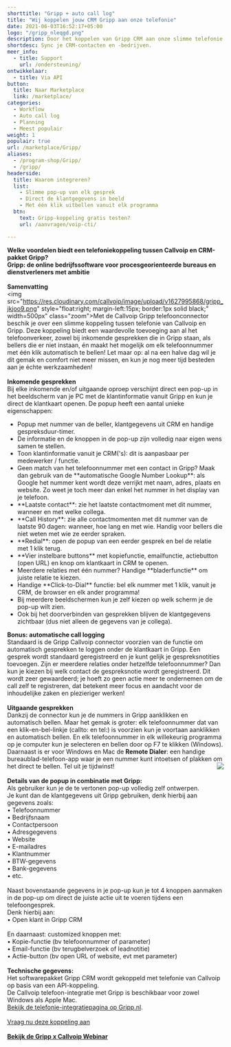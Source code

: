 ```yaml
---
shorttitle: "Gripp + auto call log"
title: "Wij koppelen jouw CRM Gripp aan onze telefonie"
date: 2021-06-03T16:52:17+05:00
logo: "/gripp_nleqgd.png"
description: Door het koppelen van Gripp CRM aan onze slimme telefonie werk je een stuk efficienter.
shortdesc: Sync je CRM-contacten en -bedrijven.
meer_info:
  - title: Support
    url: /ondersteuning/
ontwikkelaar:
  - title: Via API
button:
  title: Naar Marketplace
  link: /marketplace/
categories:
  - Workflow
  - Auto call log
  - Planning
  - Meest populair
weight: 1
populair: true
url: /marketplace/Gripp/
aliases:
  - /program-shop/Gripp/
  - /gripp/
headerside:
  title: Waarom integreren?
  list:
    - Slimme pop-up van elk gesprek
    - Direct de klantgegevens in beeld
    - Met één klik uitbellen vanuit elk programma
  btn:
    text: Gripp-koppeling gratis testen? 
    url: /aanvragen/voip-cti/

---
```


**Welke voordelen biedt een telefoniekoppeling tussen Callvoip en CRM-pakket Gripp?<br>
Gripp: de online bedrijfssoftware voor procesgeorienteerde bureaus en dienstverleners met ambitie**<br>
<br>
**Samenvatting**<br>
<img src="https://res.cloudinary.com/callvoip/image/upload/v1627995868/gripp_jkjoo9.png" style="float:right; margin-left:15px; border:1px solid black;" width=500px" class="zoom">Met de Callvoip Gripp telefoonconnector beschik je over een slimme koppeling tussen telefonie van Callvoip en Gripp. Deze koppeling biedt een waardevolle toevoeging aan al het telefoonverkeer, zowel bij inkomende gesprekken die in Gripp staan, als bellers die er niet instaan, én maakt het mogelijk om elk telefoonnummer met één klik automatisch te bellen! Let maar op: al na een halve dag wil je dit gemak en comfort niet meer missen, en kun je nog meer tijd besteden aan je échte werkzaamheden!<br>
<br>
**Inkomende gesprekken**<br>
Bij elke inkomende en/of uitgaande oproep verschijnt direct een pop-up in het beeldscherm van je PC met de klantinformatie vanuit Gripp en kun je direct de klantkaart openen. De popup heeft een aantal unieke eigenschappen: <br>
<div class="usp-list">
<ul>
<li>Popup met nummer van de beller, klantgegevens uit CRM en handige gespreksduur-timer.</li>
<li>De informatie en de knoppen in de pop-up zijn volledig naar eigen wens samen te stellen.</li>
<li>Toon klantinformatie vanuit je CRM('s): dit is aanpasbaar per medewerker / functie. </li>
<li>Geen match van het telefoonnummer met een contact in Gripp? Maak dan gebruik van de **automatische Google Number Lookup**: als Google het nummer kent wordt deze verrijkt met naam, adres, plaats en website. Zo weet je toch meer dan enkel het nummer in het display van je telefoon.</li>
<li>**Laatste contact**: zie het laatste contactmoment met dit nummer, wanneer en met welke collega.</li>
<li>**Call History**: zie alle contactmomenten met dit nummer van de laatste 90 dagen: wanneer, hoe lang en met wie. Handig voor bellers die niet weten met wie ze eerder spraken.</li>
<li>**Redial**: open de popup van een eerder gesprek en bel de relatie met 1 klik terug.</li>
<li>**Vier instelbare buttons** met kopiefunctie, emailfunctie, actiebutton (open URL) en knop om klantkaart in CRM te openen.</li>
<li>Meerdere relaties met één nummer? Handige **bladerfunctie** om juiste relatie te kiezen. </li>
<li>Handige **Click-to-Dial** functie: bel elk nummer met 1 klik, vanuit je CRM, de browser en elk ander programma!</li>
<li>Bij meerdere beeldschermen kun je zelf kiezen op welk scherm je de pop-up wilt zien.</li>
<li>Ook bij het doorverbinden van gesprekken blijven de klantgegevens zichtbaar (dus niet alleen de gegevens van je collega).</li>
</ul>
</div>

**Bonus: automatische call logging**<br>
Standaard is de Gripp Callvoip connector voorzien van de functie om automatisch gesprekken te loggen onder de klantkaart in Gripp. Een gesprek wordt standaard geregistreerd en je kunt gelijk je gespreksnotities toevoegen. Zijn er meerdere relaties onder hetzelfde telefoonnummer? Dan kun je kiezen bij welk contact de gespreksnotie wordt geregistreerd. Dit wordt zeer gewaardeerd; je hoeft zo geen actie meer te ondernemen om de call zelf te registreren, dat betekent meer focus en aandacht voor de inhoudelijke zaken en plezieriger werken!<br>
<br>
**Uitgaande gesprekken**<br>
Dankzij de connector kun je de nummers in Gripp aanklikken en automatisch bellen. Maar het gemak is groter: elk telefoonnummer dat van een klik-en-bel-linkje (callto: en tel:) is voorzien kun je voortaan aanklikken en automatisch bellen. En elk telefoonnummer in elk willekeurig programma op je computer kun je selecteren en bellen door op F7 te klikken (Windows). <br>
Daarnaast is er voor Windows en Mac de **Remote Dialer**: een handige bureaublad-telefoon-app waar je een nummer kunt intoetsen of plakken om het direct te bellen. Tel uit je tijdwinst! <img src="https://res.cloudinary.com/callvoip/image/upload/v1651516324/Bubble_infographic_beknopt-4_020522MT_et5ctn.jpg" style="float:right"><br>
<br>
**Details van de popup in combinatie met Gripp:**<br>
Als gebruiker kun je de te vertonen pop-up volledig zelf ontwerpen. <br>
Je kunt dan de klantgegevens uit Gripp gebruiken, denk hierbij aan gegevens zoals: <br>
• Telefoonnummer<br>
• Bedrijfsnaam<br>
• Contactpersoon<br>
• Adresgegevens<br>
• Website<br>
• E-mailadres<br>
• Klantnummer<br>
• BTW-gegevens<br>
• Bank-gegevens<br>
• etc.<br>
<br>
Naast bovenstaande gegevens in je pop-up kun je tot 4 knoppen aanmaken in de pop-up om direct de juiste actie uit te voeren tijdens een telefoongesprek. <br>
Denk hierbij aan:<br>
• Open klant in Gripp CRM<br>
<br>
En daarnaast: customized knoppen met: <br>
• Kopie-functie (bv telefoonnummer of parameter)<br>
• Email-functie (bv terugbelverzoek of leadnotitie)<br>
• Actie-button (bv open URL of website, evt met parameter) <br>
<br>
**Technische gegevens:**<br>
Het softwarepakket Gripp CRM wordt gekoppeld met telefonie van Callvoip op basis van een API-koppeling.<br>
De Callvoip telefoon-integratie met Gripp is beschikbaar voor zowel Windows als Apple Mac.<br> 
<a href="https://www.gripp.com/koppelingen/callvoip/" target="_blank">Bekijk de telefonie-integratiepagina op Gripp.nl</a>.<br>
<br><a href="/aanvragen/voip-cti/" class="button">Vraag nu deze koppeling aan</a>
<br><br><b><a href="https://app.livestorm.co/gripp/gripp-x-callvoip-haal-het-maximale-uit-je-salesgesprekken/live?s=46f042a0-7d6f-4485-9dd2-978681147a03#/chat" target="_blank">Bekijk de Gripp x Callvoip Webinar</a></b>
